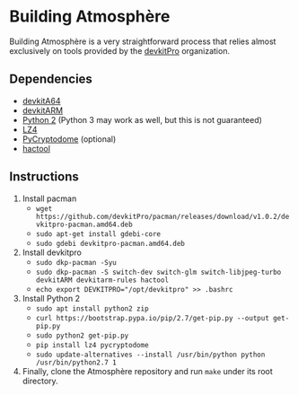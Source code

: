 # Building Atmosphère
Building Atmosphère is a very straightforward process that relies almost exclusively on tools provided by the [devkitPro](https://devkitpro.org) organization.

## Dependencies
+ [devkitA64](https://devkitpro.org)
+ [devkitARM](https://devkitpro.org)
+ [Python 2](https://www.python.org) (Python 3 may work as well, but this is not guaranteed)
+ [LZ4](https://pypi.org/project/lz4)
+ [PyCryptodome](https://pypi.org/project/pycryptodome) (optional)
+ [hactool](https://github.com/SciresM/hactool)

## Instructions
1. Install pacman
    * `wget https://github.com/devkitPro/pacman/releases/download/v1.0.2/devkitpro-pacman.amd64.deb`
    * `sudo apt-get install gdebi-core`
    * `sudo gdebi devkitpro-pacman.amd64.deb`
1. Install devkitpro
    * `sudo dkp-pacman -Syu`
    * `sudo dkp-pacman -S switch-dev switch-glm switch-libjpeg-turbo devkitARM devkitarm-rules hactool`
    * `echo export DEVKITPRO="/opt/devkitpro" >> .bashrc`
1. Install Python 2
    * `sudo apt install python2 zip`
    * `curl https://bootstrap.pypa.io/pip/2.7/get-pip.py --output get-pip.py`
    * `sudo python2 get-pip.py`
    * `pip install lz4 pycryptodome`
    * `sudo update-alternatives --install /usr/bin/python python /usr/bin/python2.7 1`
1. Finally, clone the Atmosphère repository and run `make` under its root directory.